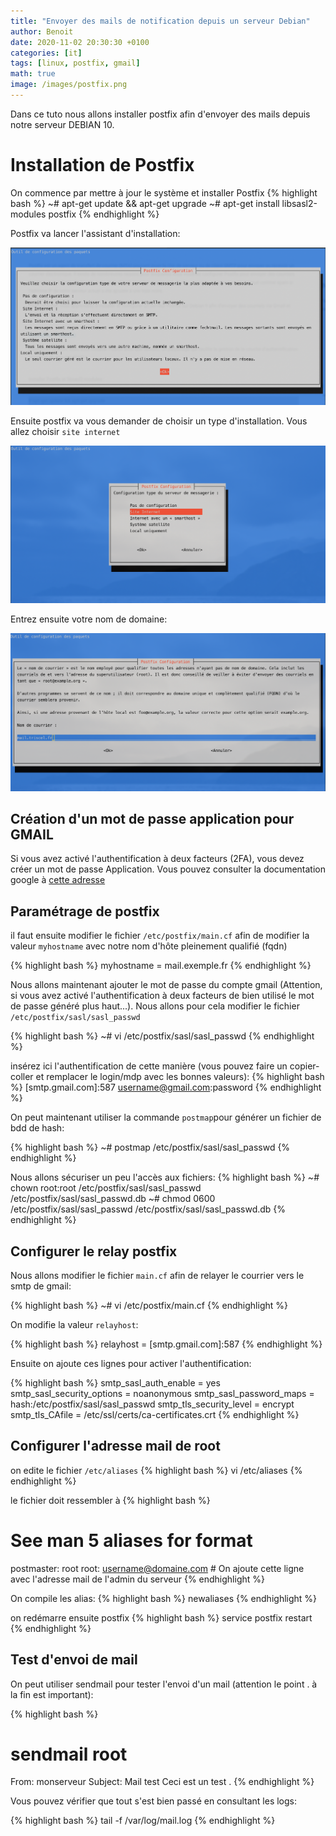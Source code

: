 ```yaml
---
title: "Envoyer des mails de notification depuis un serveur Debian"
author: Benoit
date: 2020-11-02 20:30:30 +0100
categories: [it]
tags: [linux, postfix, gmail]
math: true
image: /images/postfix.png
---
```




Dans ce tuto nous allons installer postfix afin d'envoyer des mails depuis notre serveur DEBIAN 10.

# Installation de Postfix

On commence par mettre à jour le système et installer Postfix
{% highlight bash %}
~# apt-get update && apt-get upgrade
~# apt-get install libsasl2-modules postfix
{% endhighlight %}

Postfix va lancer l'assistant d'installation:

![assistant1](/images/postfix/screen1.png)

Ensuite postfix va vous demander de choisir un type d'installation. Vous allez choisir `site internet`

![assistant2](/images/postfix/screen2.png)

Entrez ensuite votre nom de domaine:

![assistant3](/images/postfix/screen3.png)



## Création d'un mot de passe application pour GMAIL

Si vous avez activé l'authentification à deux facteurs (2FA), vous devez créer un mot de passe Application.
Vous pouvez consulter la documentation google à [cette adresse][1]

## Paramétrage de postfix

il faut ensuite modifier le fichier `/etc/postfix/main.cf` afin de modifier la valeur `myhostname` avec notre nom d'hôte pleinement qualifié (fqdn)

{% highlight bash %}
myhostname = mail.exemple.fr
{% endhighlight %}

Nous allons maintenant ajouter le mot de passe du compte gmail (Attention, si vous avez activé l'authentification à deux facteurs de bien utilisé le mot de passe généré plus haut...). Nous allons pour cela modifier le fichier `/etc/postfix/sasl/sasl_passwd`

{% highlight bash %}
~# vi /etc/postfix/sasl/sasl_passwd
{% endhighlight %}

insérez ici l'authentification de cette manière (vous pouvez faire un copier-coller et remplacer le login/mdp avec les bonnes valeurs):
{% highlight bash %}
[smtp.gmail.com]:587 username@gmail.com:password
{% endhighlight %}

On peut maintenant utiliser la commande `postmap`pour générer un fichier de bdd de hash:

{% highlight bash %}
~# postmap /etc/postfix/sasl/sasl_passwd
{% endhighlight %}

Nous allons sécuriser un peu l'accès aux fichiers:
{% highlight bash %}
~# chown root:root /etc/postfix/sasl/sasl_passwd /etc/postfix/sasl/sasl_passwd.db 
~# chmod 0600 /etc/postfix/sasl/sasl_passwd /etc/postfix/sasl/sasl_passwd.db
{% endhighlight %}

## Configurer le relay postfix

Nous allons modifier le fichier `main.cf` afin de relayer le courrier vers le smtp de gmail:

{% highlight bash %}
~# vi /etc/postfix/main.cf
{% endhighlight %}

On modifie la valeur `relayhost`:

{% highlight bash %}
relayhost = [smtp.gmail.com]:587
{% endhighlight %}

Ensuite on ajoute ces lignes pour activer l'authentification:

{% highlight bash %}
smtp_sasl_auth_enable = yes
smtp_sasl_security_options = noanonymous
smtp_sasl_password_maps = hash:/etc/postfix/sasl/sasl_passwd
smtp_tls_security_level = encrypt
smtp_tls_CAfile = /etc/ssl/certs/ca-certificates.crt
{% endhighlight %}

## Configurer l'adresse mail de root

on edite le fichier `/etc/aliases`
{% highlight bash %}
vi /etc/aliases
{% endhighlight %}

le fichier doit ressembler à
{% highlight bash %}
# See man 5 aliases for format
postmaster: root
root: username@domaine.com # On ajoute cette ligne avec l'adresse mail de l'admin du serveur
{% endhighlight %}

On compile les alias:
{% highlight bash %}
newaliases
{% endhighlight %}

on redémarre ensuite postfix
{% highlight bash %}
service postfix restart
{% endhighlight %}
## Test d'envoi de mail

On peut utiliser sendmail pour tester l'envoi d'un mail (attention le point . à la fin est important):

{% highlight bash %}
# sendmail root
From: monserveur
Subject: Mail test
Ceci est un test
.
{% endhighlight %}

Vous pouvez vérifier que tout s'est bien passé en consultant les logs:

{% highlight bash %}
tail -f /var/log/mail.log
{% endhighlight %}

[1]: https://support.google.com/mail/answer/185833?hl=fr

